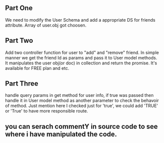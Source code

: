 ## Part One
We need to modify the User Schema and add a appropriate DS for friends attribute. Array of user.obj got choosen.

## Part Two
Add two controller function for user to "add" and "remove" friend. In simple manner we get the friend Id as params and pass it to User model methods. It manipulates the user obj(or doc) in collection and return the promise. It's available for FREE plan and etc.

## Part Three
handle query params in get method for user info, if true was passed then handle it in User model method as another parameter to check the behavoir of method. Just mention here I checked just for 'true', we could add 'TRUE' or 'True' to have more responsible route.

## you can serach commentY in source code to see where i have manipulated the code.